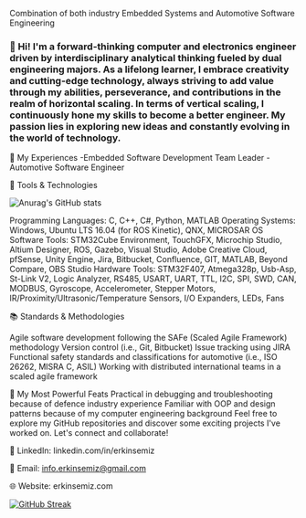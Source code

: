 
Combination of both industry Embedded Systems and Automotive Software Engineering
### 👋 Hi! I'm a forward-thinking computer and electronics engineer driven by interdisciplinary analytical thinking fueled by dual engineering majors. As a lifelong learner, I embrace creativity and cutting-edge technology, always striving to add value through my abilities, perseverance, and contributions in the realm of horizontal scaling. In terms of vertical scaling, I continuously hone my skills to become a better engineer. My passion lies in exploring new ideas and constantly evolving in the world of technology.

🚀 My Experiences
-Embedded Software Development Team Leader
-Automotive Software Engineer

🔧 Tools & Technologies

![Anurag's GitHub stats](https://github-readme-stats.vercel.app/api?username=ErkinSemiz&show_icons=true&theme=radical)

Programming Languages: C, C++, C#, Python, MATLAB
Operating Systems: Windows, Ubuntu LTS 16.04 (for ROS Kinetic), QNX, MICROSAR OS
Software Tools: STM32Cube Environment, TouchGFX, Microchip Studio, Altium Designer, ROS, Gazebo, Visual Studio, Adobe Creative Cloud, pfSense, Unity Engine, Jira, Bitbucket, Confluence, GIT, MATLAB, Beyond Compare, OBS Studio
Hardware Tools: STM32F407, Atmega328p, Usb-Asp, St-Link V2, Logic Analyzer, RS485, USART, UART, TTL, I2C, SPI, SWD, CAN, MODBUS, Gyroscope, Accelerometer, Stepper Motors, IR/Proximity/Ultrasonic/Temperature Sensors, I/O Expanders, LEDs, Fans

📚 Standards & Methodologies

Agile software development following the SAFe (Scaled Agile Framework) methodology
Version control (i.e., Git, Bitbucket)
Issue tracking using JIRA
Functional safety standards and classifications for automotive (i.e., ISO 26262, MISRA C, ASIL)
Working with distributed international teams in a scaled agile framework

💪 My Most Powerful Feats
Practical in debugging and troubleshooting because of defence industry experience
Familiar with OOP and design patterns because of my computer engineering background
Feel free to explore my GitHub repositories and discover some exciting projects I've worked on. Let's connect and collaborate!

🔗 LinkedIn: linkedin.com/in/erkinsemiz

📩 Email: info.erkinsemiz@gmail.com

🌐 Website: erkinsemiz.com


[![GitHub Streak](https://streak-stats.demolab.com?user=ErkinSemiz&theme=dracula)](https://git.io/streak-stats)


<!--
**ErkinSemiz/ErkinSemiz** is a ✨ _special_ ✨ repository because its `README.md` (this file) appears on your GitHub profile.

Here are some ideas to get you started:

- 🔭 I’m currently working on ...
- 🌱 I’m currently learning ...
- 👯 I’m looking to collaborate on ...
- 🤔 I’m looking for help with ...
- 💬 Ask me about ...
- 📫 How to reach me: ...
- 😄 Pronouns: ...
- ⚡ Fun fact: ...
-->
